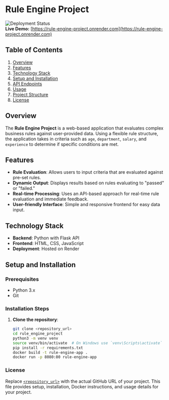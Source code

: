 # Rule Engine Project

![Deployment Status](https://img.shields.io/badge/deployed-success-green)  
**Live Demo:** [https://rule-engine-project.onrender.com](https://rule-engine-project.onrender.com)

## Table of Contents

1. [Overview](#overview)
2. [Features](#features)
3. [Technology Stack](#technology-stack)
4. [Setup and Installation](#setup-and-installation)
5. [API Endpoints](#api-endpoints)
6. [Usage](#usage)
7. [Project Structure](#project-structure)
8. [License](#license)

## Overview

The **Rule Engine Project** is a web-based application that evaluates complex business rules against user-provided data. Using a flexible rule structure, the application takes in criteria such as `age`, `department`, `salary`, and `experience` to determine if specific conditions are met.

## Features

- **Rule Evaluation**: Allows users to input criteria that are evaluated against pre-set rules.
- **Dynamic Output**: Displays results based on rules evaluating to "passed" or "failed."
- **Real-time Processing**: Uses an API-based approach for real-time rule evaluation and immediate feedback.
- **User-friendly Interface**: Simple and responsive frontend for easy data input.

## Technology Stack

- **Backend**: Python with Flask API
- **Frontend**: HTML, CSS, JavaScript
- **Deployment**: Hosted on Render

## Setup and Installation

### Prerequisites

- Python 3.x
- Git

### Installation Steps

1. **Clone the repository**:
   ```bash
   git clone <repository_url>
   cd rule_engine_project
   python3 -m venv venv
   source venv/bin/activate  # On Windows use `venv\Scripts\activate`
   pip install -r requirements.txt
   docker build -t rule-engine-app .
   docker run -p 8080:80 rule-engine-app

### License

Replace [`<repository_url>`](https://github.com/meghana-p-vit/rule_engine_project) with the actual GitHub URL of your project. This file provides setup, installation, Docker instructions, and usage details for your project.

   
